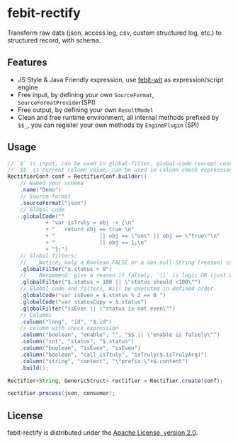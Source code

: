 # febit-rectify

Transform raw data (json, access log, csv, custom structured log, etc.) to structured record, with schema.

## Features

+ JS Style & Java Friendly expression, use [febit-wit](https://github.com/febit/wit) as expression/script engine
+ Free input, by defining your own `SourceFormat`, `SourceFormatProvider`(SPI)
+ Free output, by defining your own `ResultModel`
+ Clean and free runtime environment, all internal methods prefixed by `$$_`, you can register your own methods by `EnginePlugin` (SPI)

## Usage

```java
// `$` is input, can be used in global-filter, global-code (except const statement), column expressions
// `$$` is current column value, can be used in column check expression
RectifierConf conf = RectifierConf.builder()
    // Named your schema
    .name("Demo")
    // Source format
    .sourceFormat("json")
    // Global code
    .globalCode(""
            + "var isTruly = obj -> {\n"
            + "   return obj == true \n"
            + "              || obj == \"on\" || obj == \"true\"\n"
            + "              || obj == 1;\n"
            + "};")
    // Global filters:
    //    Notice: only a Boolean.FALSE or a non-null String (reason) can ban current row, others pass.
    .globalFilter("$.status > 0")
    //    Recommend: give a reason if falsely, `||` is logic OR (just what it means to in JS, feel free!).
    .globalFilter("$.status < 100 || \"status should <100\"")
    // Global code and filters, Will be executed in defined order.
    .globalCode("var isEven = $.status % 2 == 0 ")
    .globalCode("var statusCopy = $.status")
    .globalFilter("isEven || \"status is not even\"")
    // Columns
    .column("long", "id", "$.id")
    // column with check expression
    .column("boolean", "enable", "", "$$ || \"enable is falsely\"")
    .column("int", "status", "$.status")
    .column("boolean", "isEven", "isEven")
    .column("boolean", "call_isTruly", "isTruly($.isTrulyArg)")
    .column("string", "content", "\"prefix:\"+$.content")
    .build();

Rectifier<String, GenericStruct> rectifier = Rectifier.create(conf);

rectifier.process(json, consumer);
```

## License

febit-rectify is distributed under the [Apache License, version 2.0](http://www.apache.org/licenses/LICENSE-2.0.html).
